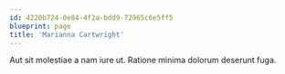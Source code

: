 ```yaml
---
id: 4220b724-0e84-4f2a-bdd9-72965c6e5ff5
blueprint: page
title: 'Marianna Cartwright'
---
```

Aut sit molestiae a nam iure ut. Ratione minima dolorum deserunt fuga.